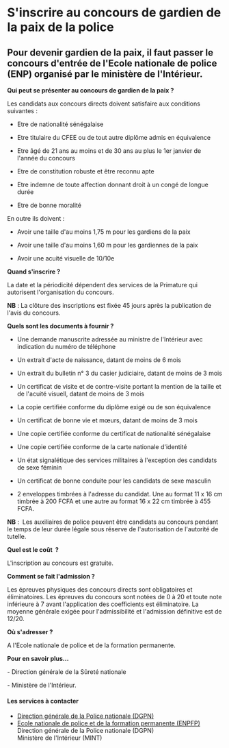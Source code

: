 # S'inscrire au concours de gardien de la paix de la police

Pour devenir gardien de la paix, il faut passer le concours d'entrée de l'Ecole nationale de police (ENP) organisé par le ministère de l'Intérieur.
---------------------------------------------------------------------------------------------------------------------------------------------------

**Qui peut se présenter au concours de gardien de la paix ?**

Les candidats aux concours directs doivent satisfaire aux conditions suivantes :  

*   Etre de nationalité sénégalaise
*   Etre titulaire du CFEE ou de tout autre diplôme admis en équivalence  
    
*   Etre âgé de 21 ans au moins et de 30 ans au plus le 1er janvier de l'année du concours
*   Etre de constitution robuste et être reconnu apte
*   Etre indemne de toute affection donnant droit à un congé de longue durée
*   Etre de bonne moralité

En outre ils doivent :  

*   Avoir une taille d'au moins 1,75 m pour les gardiens de la paix  
    
*   Avoir une taille d'au moins 1,60 m pour les gardiennes de la paix  
    
*   Avoir une acuité visuelle de 10/10e

**Quand s'inscrire ?**

La date et la périodicité dépendent des services de la Primature qui autorisent l'organisation du concours.  

**NB** : La clôture des inscriptions est fixée 45 jours après la publication de l'avis du concours.

**Quels sont les documents à fournir ?**

*   Une demande manuscrite adressée au ministre de l'Intérieur avec indication du numéro de téléphone

*   Un extrait d'acte de naissance, datant de moins de 6 mois

*   Un extrait du bulletin n° 3 du casier judiciaire, datant de moins de 3 mois

*   Un certificat de visite et de contre-visite portant la mention de la taille et de l'acuité visuell, datant de moins de 3 mois

*   La copie certifiée conforme du diplôme exigé ou de son équivalence  
    

*   Un certificat de bonne vie et mœurs, datant de moins de 3 mois

*   Une copie certifiée conforme du certificat de nationalité sénégalaise

*   Une copie certifiée conforme de la carte nationale d'identité
*   Un état signalétique des services militaires à l'exception des candidats de sexe féminin
*   Un certificat de bonne conduite pour les candidats de sexe masculin  
    

*   2 enveloppes timbrées à l'adresse du candidat. Une au format 11 x 16 cm timbrée à 200 FCFA et une autre au format 16 x 22 cm timbrée à 455 FCFA.

**NB** :  Les auxiliaires de police peuvent être candidats au concours pendant le temps de leur durée légale sous réserve de l'autorisation de l'autorité de tutelle.  
  
**Quel est le coût  ?**

L'inscription au concours est gratuite.

**Comment se fait l'admission ?**

Les épreuves physiques des concours directs sont obligatoires et éliminatoires. Les épreuves du concours sont notées de 0 à 20 et toute note inférieure à 7 avant l'application des coefficients est éliminatoire. La moyenne générale exigée pour l'admissibilité et l'admission définitive est de 12/20.  

**Où s'adresser ?**

A l'Ecole nationale de police et de la formation permanente.  

**Pour en savoir plus...**

\- Direction générale de la Sûreté nationale

\- Ministère de l'Intérieur.

#### Les services à contacter

*   [Direction générale de la Police nationale (DGPN)](../../../services/direction-generale-de-la-police-nationale-dgpn.md)
*   [Ecole nationale de police et de la formation permanente (ENPFP)](../../../services/ecole-nationale-de-police-et-de-la-formation-permanente-enpfp.md) Direction générale de la Police nationale (DGPN)  
    Ministère de l'Intérieur (MINT)